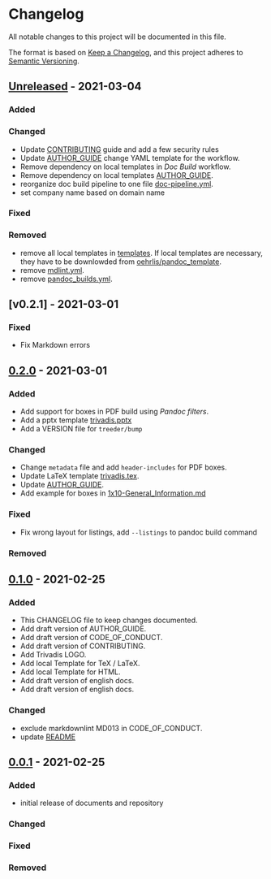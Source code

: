 # Changelog
<!-- markdownlint-disable MD013 -->
<!-- markdownlint-configure-file { "MD024":{"allow_different_nesting": true }} -->
All notable changes to this project will be documented in this file.

The format is based on [Keep a Changelog](https://keepachangelog.com/en/1.0.0/),
and this project adheres to [Semantic Versioning](https://semver.org/spec/v2.0.0.html).

## [Unreleased] - 2021-03-04

### Added

### Changed

- Update [CONTRIBUTING](CONTRIBUTING.md) guide and add a few security rules
- Update [AUTHOR_GUIDE](AUTHOR_GUIDE.md) change YAML template for the workflow.
- Remove dependency on local templates in *Doc Build* workflow.
- Remove dependency on local templates [AUTHOR_GUIDE](AUTHOR_GUIDE.md).
- reorganize doc build pipeline to one file [doc-pipeline.yml](.github/workflows/doc-pipeline.yml).
- set company name based on domain name

### Fixed

### Removed

- remove all local templates in [templates](./templates). If local templates are
  necessary, they have to be downlowded from
  [oehrlis/pandoc_template](https://github.com/oehrlis/pandoc_template).
- remove [mdlint.yml](.github/workflows/mdlint.yml).
- remove [pandoc_builds.yml](.github/workflows/pandoc_builds.yml).

## [v0.2.1] - 2021-03-01

### Fixed

- Fix Markdown errors

## [0.2.0] - 2021-03-01

### Added

- Add support for boxes in PDF build using *Pandoc filters*.
- Add a pptx template [trivadis.pptx](templates/trivadis.pptx)
- Add a VERSION file for `treeder/bump`

### Changed

- Change `metadata` file and add `header-includes` for PDF boxes.
- Update LaTeX template [trivadis.tex](templates/trivadis.tex).
- Update [AUTHOR_GUIDE](AUTHOR_GUIDE.md).
- Add example for boxes in
  [1x10-General_Information.md](en/1x10-General_Information.md)

### Fixed

- Fix wrong layout for listings, add `--listings` to pandoc build command

### Removed

## [0.1.0] - 2021-02-25

### Added

- This CHANGELOG file to keep changes documented.
- Add draft version of AUTHOR_GUIDE.
- Add draft version of CODE_OF_CONDUCT.
- Add draft version of CONTRIBUTING.
- Add Trivadis LOGO.
- Add local Template for TeX / LaTeX.
- Add local Template for HTML.
- Add draft version of english docs.
- Add draft version of english docs.

### Changed

- exclude markdownlint MD013 in CODE_OF_CONDUCT.
- update [README](templates/README.md)

## [0.0.1] - 2021-02-25

### Added

- initial release of documents and repository

### Changed

### Fixed

### Removed

[unreleased]: https://github.com/olivierlacan/keep-a-changelog/compare/v0.2.1...HEAD
[0.2.1]: https://github.com/olivierlacan/keep-a-changelog/compare/v0.2.0...v0.2.1
[0.2.0]: https://github.com/olivierlacan/keep-a-changelog/compare/v0.1.0...v0.2.0
[0.1.0]: https://github.com/olivierlacan/keep-a-changelog/compare/v0.0.1...v0.1.0
[0.0.1]: https://github.com/olivierlacan/keep-a-changelog/releases/tag/v0.0.1
